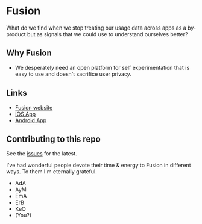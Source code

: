 # Fusion

What do we find when we stop treating our usage data across apps as a by-product but as signals that we could use to understand ourselves better?

## Why Fusion

- We desperately need an open platform for self experimentation that is easy to use and doesn't sacrifice user privacy.

## Links
- [Fusion website](https://usefusion.app)
- [iOS App](https://apps.apple.com/ca/app/usefusion/id6445860500?platform=iphone)
- [Android App](https://play.google.com/store/apps/details?id=com.neurofusion.fusion&pli=1)

## Contributing to this repo

See the [issues](https://github.com/NEUROFUSIONInc/fusion/issues) for the latest.

I've had wonderful people devote their time & energy to Fusion in different ways. To them I'm eternally grateful.

- AdA
- AyM
- EmA
- ErB
- KeO
- (You?)
